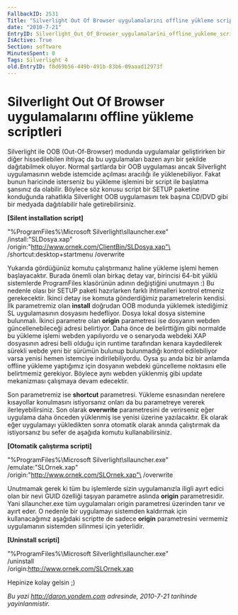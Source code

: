 ```yaml
---
FallbackID: 2531
Title: "Silverlight Out Of Browser uygulamalarını offline yükleme scriptleri"
date: "2010-7-21"
EntryID: Silverlight_Out_Of_Browser_uygulamalarini_offline_yukleme_scriptleri
IsActive: True
Section: software
MinutesSpent: 0
Tags: Silverlight 4
old.EntryID: f8d69b56-449b-491b-83b6-09aaad12973f
---
```

# Silverlight Out Of Browser uygulamalarını offline yükleme scriptleri
Silverlight ile OOB (Out-Of-Browser) modunda uygulamalar geliştirirken
bir diğer hissedilebilen ihtiyaç da bu uygulamaları bazen ayrı bir
şekilde dağıtabilmek oluyor. Normal şartlarda bir OOB uygulaması ancak
Silverlight uygulamasının webde istemcide açılması aracılığı ile
yüklenebiliyor. Fakat bunun haricinde isterseniz bu yükleme işlemini bir
script ile başlatma şansınız da olabilir. Böylece söz konusu script bir
SETUP paketine konduğunda rahatlıkla Silverlight OOB uygulamasını tek
başına CD/DVD gibi bir medyada dağıtılabilir hale getirebilirsiniz.

**[Silent installation script]**

"%ProgramFiles%\\Microsoft Silverlight\\sllauncher.exe"\
 /install:"SLDosya.xap"\
 /origin:"http://www.ornek.com/ClientBin/SLDosya.xap"\
 /shortcut:desktop+startmenu /overwrite

Yukarıda gördüğünüz komutu çalıştırmanız haline yükleme işlemi hemen
başlayacaktır. Burada önemli olan birkaç detay var, birincisi 64-bit
yüklü sistemlerde ProgramFiles klasörünün adının değiştiğini unutmayın
:) Bu nedenle olası bir SETUP paketi hazırlarken farklı ihtimalleri
kontrol etmeniz gerekecektir. İkinci detay ise komuta gönderdiğimiz
parametrelerin kendisi. İlk parametremiz olan **install** doğrudan OOB
modunda yüklemek istediğimiz SL uygulamasının dosyasını hedefliyor.
Dosya lokal dosya sistemine bulunmalı. İkinci parametre olan **origin**
parametresi ise dosyanın webden güncellenebileceği adresi belirtiyor.
Daha önce de belirttiğim gibi normalde bu yükleme işlemi webden
yapılıyordu ve o senaryoda webdeki XAP dosyasının adresi belli olduğu
için runtime tarafından kenara kaydedilerek sürekli webde yeni bir
sürümün bulunup bulunmadığı kontrol edilebiliyor varsa yenisi hemen
istemciye indirilebiliyordu. Oysa şu anda biz bir anlamda offline
yükleme yaptığımız için dosyanın webdeki güncelleme noktasını elle
belirtmemiz gerekiyor. Böylece aynı webden yüklenmiş gibi update
mekanizması çalışmaya devam edecektir.

Son parametremiz ise **shortcut** parametresi. Yükleme esnasından
nerelere kısayollar konulmasını istiyorsanız onları da bu parametreye
vererek ilerleyebilirsiniz. Son olarak **overwrite** parametresini de
verirseniz eğer uygulama daha önceden yüklenmiş ise yenisi üzerine
yazılacaktır. Ek olarak eğer uygulamayı yükledikten sonra otomatik
olarak anında çalıştırmak da istiyorsanız bu sefer de aşağıda komutu
kullanabilirsiniz.

**[Otomatik çalıştırma scripti]**

"%ProgramFiles%\\Microsoft Silverlight\\sllauncher.exe"\
 /emulate:"SLOrnek.xap"\
 /origin:"http://www.ornek.com/SLOrnek.xap"\
 /overwrite

Unutmamak gerek ki tüm bu işlemlerde sizin uygulamanızla iligli ayırt
edici olan bir nevi GUID özelliği taşıyan parametre aslında **origin**
parametresidir. Yani sllauncher.exe tüm uygulamaları origin parametresi
üzerinden tanır ve ayırt eder. O nedenle bir uygulamayı sistemden
kaldırmak için kullanacağımız aşağıdaki scriptte de sadece **origin**
parametresini vermemiz uygulamanın sistemden silinmesi için yeterlidir.

**[Uninstall scripti]**

"%ProgramFiles%\\Microsoft Silverlight\\sllauncher.exe"\
 /uninstall\
 /origin:http://www.ornek.com/SLOrnek.xap

Hepinize kolay gelsin ;)



*Bu yazi http://daron.yondem.com adresinde, 2010-7-21 tarihinde yayinlanmistir.*
